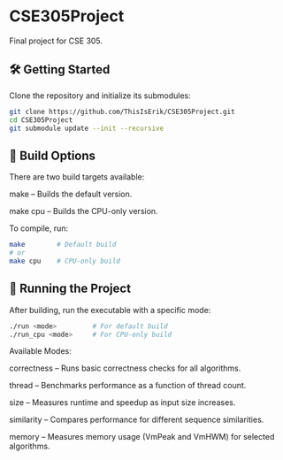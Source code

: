 # CSE305Project

Final project for CSE 305.

## 🛠️ Getting Started

Clone the repository and initialize its submodules:

```bash
git clone https://github.com/ThisIsErik/CSE305Project.git
cd CSE305Project
git submodule update --init --recursive
```

## 🧱 Build Options
There are two build targets available:

make – Builds the default version.

make cpu – Builds the CPU-only version.

To compile, run:
```bash
make        # Default build
# or
make cpu    # CPU-only build
```
## 🚀 Running the Project
After building, run the executable with a specific mode:

```bash
./run <mode>         # For default build
./run_cpu <mode>     # For CPU-only build
```

Available Modes:

correctness – Runs basic correctness checks for all algorithms.

thread – Benchmarks performance as a function of thread count.

size – Measures runtime and speedup as input size increases.

similarity – Compares performance for different sequence similarities.

memory – Measures memory usage (VmPeak and VmHWM) for selected algorithms.

